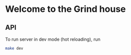 # Welcome to the Grind house

## API

To run server in dev mode (hot reloading), run
```bash
make dev
```